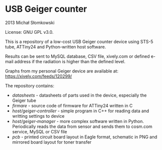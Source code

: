 USB Geiger counter
==================

2013 Michał Słomkowski

License: GNU GPL v3.0.

This is a repository of a low-cost USB Geiger counter device using STS-5 tube, ATTiny24 and Python-written host software.

Results can be sent to MySQL database, CSV file, xively.com or defined e-mail address if the radiation is higher than the defined level.

Graphs from my personal Geiger device are available at:
https://xively.com/feeds/120299/

The repository contains:
* *datasheets* - datasheets of parts used in the device, especially the Geiger tube
* *firmare* - source code of firmware for ATTiny24 written in C
* *host/geiger-controller* - simple program in C++ for reading data and writting settings to device
* *host/geiger-manager* - more complex software written in Python. Periodically reads the data from sensor and sends them to cosm.com service, MySQL or CSV file
* *pcb* - printed circuit board layout in Eagle format, schematic in PNG and mirrored board layout for toner transfer





